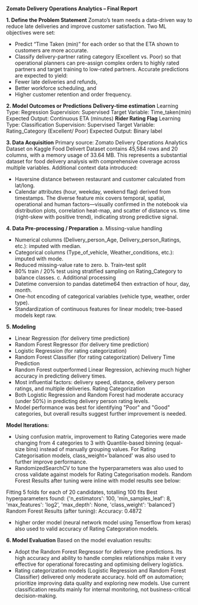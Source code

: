 **Zomato Delivery Operations Analytics – Final Report**

**1. Define the Problem Statement**
Zomato’s team needs a data-driven way to reduce late deliveries and improve customer satisfaction. Two  ML objectives were set:
- Predict “Time Taken (min)” for each order so that the ETA shown to customers are more accurate.
- Classify delivery-partner rating category (Excellent vs. Poor) so that operational planners can pre-assign complex orders to highly rated partners and target training to low-rated partners.
Accurate predictions are expected to yield:
- Fewer late deliveries and refunds,
- Better workforce scheduling, and
- Higher customer retention and order frequency.

**2. Model Outcomes or Predictions**
**Delivery-time estimation**
Learning Type: Regression
Supervision: Supervised
Target Variable: Time_taken(min)
Expected Output: Continuous ETA (minutes)
**Rider Rating Flag**
Learning Type: Classification
Supervision: Supervised
Target Variable: Rating_Category (Excellent/ Poor)
Expected Output: Binary label

**3. Data Acquisition**
Primary source: Zomato Delivery Operations Analytics Dataset on Kaggle 
Food Delivert Dataset contains 45,584 rows and 20 columns, with a memory usage of 33.64 MB. This represents a substantial dataset for food delivery analysis with comprehensive coverage across multiple variables.
Additional context data introduced:
- Haversine distance between restaurant and customer calculated from lat/long.
- Calendar attributes (hour, weekday, weekend flag) derived from timestamps.
The diverse feature mix covers temporal, spatial, operational and human factors—visually confirmed in the notebook via distribution plots, correlation heat-map, and scatter of distance vs. time (right-skew with positive trend), indicating strong predictive signal.

**4. Data Pre-processing / Preparation**
a. Missing-value handling
- Numerical columns (Delivery_person_Age, Delivery_person_Ratings, etc.): imputed with median.
- Categorical columns (Type_of_vehicle, Weather_conditions, etc.): imputed with mode.
- Reduced missing-value rate to zero.
b. Train–test split
- 80% train / 20% test using stratified sampling on Rating_Category to balance classes.
c. Additional processing
- Datetime conversion to pandas datetime64 then extraction of hour, day, month.
- One-hot encoding of categorical variables (vehicle type, weather, order type).
- Standardization of continuous features for linear models; tree-based models kept raw.

**5. Modeling**
- Linear Regression (for delivery time prediction)
- Random Forest Regressor (for delivery time prediction)
- Logistic Regression (for rating categorization)
- Random Forest Classifier (for rating categorization)
Delivery Time Prediction
- Random Forest outperformed Linear Regression, achieving much higher accuracy in predicting delivery times.
- Most influential factors: delivery speed, distance, delivery person ratings, and multiple deliveries.
Rating Categorization
- Both Logistic Regression and Random Forest had moderate accuracy (under 50%) in predicting delivery person rating levels.
- Model performance was best for identifying "Poor" and "Good" categories, but overall results suggest further improvement is needed.

**Model Iterations:**
- Using confusion matrix, improvement to Rating Categories were made changing from 4 categories to 3  with Quantile-based binning (equal-size bins) instead of manually grouping values. For Rating Categorisation models, class_weight='balanced' was  also used to further improve performance.
- RandomizedSearchCV to tune the hyperparameters was also used to cross validate against models for Rating Categorisation models. Random Forest Results after tuning were inline with model results see below:

Fitting 5 folds for each of 20 candidates, totalling 100 fits
Best hyperparameters found:
{'n_estimators': 100, 'min_samples_leaf': 8, 'max_features': 'log2', 'max_depth': None, 'class_weight': 'balanced'}
Random Forest Results (after tuning):
Accuracy: 0.4872
- higher order model (neural network model using Tenserflow from keras) also used to valid accuracy of Rating Categoration models.

**6. Model Evaluation**
Based on the model evaluation results:
- Adopt the Random Forest Regressor for delivery time predictions.
Its high accuracy and ability to handle complex relationships make it very effective for operational forecasting and optimising delivery logistics.
- Rating categorization models (Logistic Regression and Random Forest Classifier) delivered only moderate accuracy.
hold off on automation; prioritize improving data quality and exploring new models. Use current classification results mainly for internal monitoring, not business-critical decision-making.
